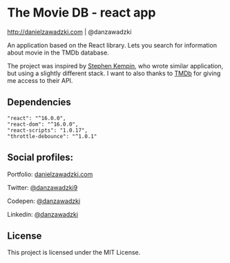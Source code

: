 # The Movie DB - react app
http://danielzawadzki.com | @danzawadzki

An application based on the React library. Lets you search for information about movie in the TMDb database. 

The project was inspired by [Stephen Kempin](https://skempin.github.io/reactjs-tmdb-app/), who wrote similar application, but using a slightly different stack. I want to also thanks to [TMDb](https://www.themoviedb.org/) for giving me access to their API.


## Dependencies
    "react": "^16.0.0",
    "react-dom": "^16.0.0",
    "react-scripts": "1.0.17",
    "throttle-debounce": "^1.0.1"

## Social profiles:
Portfolio: [danielzawadzki.com](http://danielzawadzki.com/)

Twitter: [@danzawadzki9](https://twitter.com/danzawadzki7)

Codepen: [@danzawadzki](https://codepen.io/danzawadzki/)

Linkedin: [@danzawadzki](https://www.linkedin.com/in/danzawadzki/)

## License

This project is licensed under the MIT License.